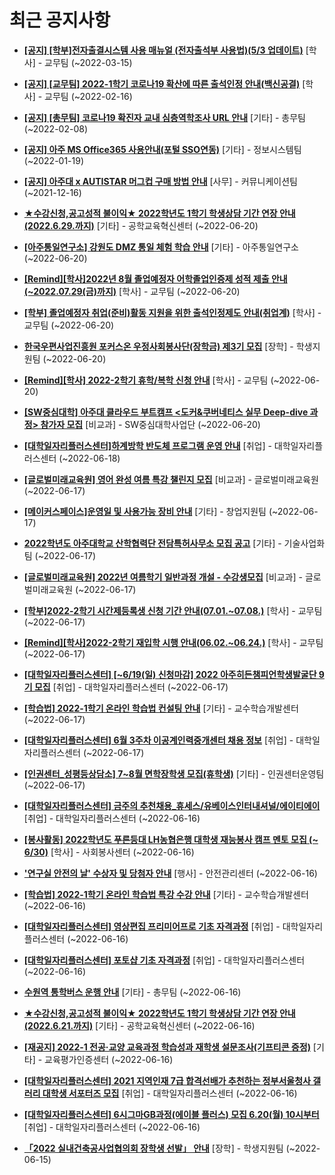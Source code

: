 # 최근 공지사항

* **[[공지] [학부]전자출결시스템 사용 매뉴얼 (전자출석부 사용법)(5/3 업데이트)](http://ajou.ac.kr/kr/ajou/notice.do?mode=view&amp;articleNo=192571&amp;article.offset=0&amp;articleLimit=30)**
 [학사] - 교무팀 (~2022-03-15)

* **[[공지] [교무팀] 2022-1학기 코로나19 확산에 따른 출석인정 안내(백신공결)](http://ajou.ac.kr/kr/ajou/notice.do?mode=view&amp;articleNo=180913&amp;article.offset=0&amp;articleLimit=30)**
 [학사] - 교무팀 (~2022-02-16)

* **[[공지] [총무팀] 코로나19 확진자 교내 심층역학조사 URL 안내](http://ajou.ac.kr/kr/ajou/notice.do?mode=view&amp;articleNo=180493&amp;article.offset=0&amp;articleLimit=30)**
 [기타] - 총무팀 (~2022-02-08)

* **[[공지] 아주 MS Office365 사용안내(포털 SSO연동)](http://ajou.ac.kr/kr/ajou/notice.do?mode=view&amp;articleNo=179802&amp;article.offset=0&amp;articleLimit=30)**
 [기타] - 정보시스템팀 (~2022-01-19)

* **[[공지] 아주대 x AUTISTAR 머그컵 구매 방법 안내](http://ajou.ac.kr/kr/ajou/notice.do?mode=view&amp;articleNo=147976&amp;article.offset=0&amp;articleLimit=30)**
 [사무] - 커뮤니케이션팀 (~2021-12-16)

* **[★수강신청,공고성적 불이익★ 2022학년도 1학기 학생상담 기간 연장 안내 (2022.6.29.까지)](http://ajou.ac.kr/kr/ajou/notice.do?mode=view&amp;articleNo=200490&amp;article.offset=0&amp;articleLimit=30)**
 [기타] - 공학교육혁신센터 (~2022-06-20)

* **[[아주통일연구소] 강원도 DMZ 통일 체험 학습 안내](http://ajou.ac.kr/kr/ajou/notice.do?mode=view&amp;articleNo=200482&amp;article.offset=0&amp;articleLimit=30)**
 [기타] - 아주통일연구소 (~2022-06-20)

* **[[Remind][학사]2022년 8월 졸업예정자 어학졸업인증제 성적 제출 안내(~2022.07.29(금)까지)](http://ajou.ac.kr/kr/ajou/notice.do?mode=view&amp;articleNo=200472&amp;article.offset=0&amp;articleLimit=30)**
 [학사] - 교무팀 (~2022-06-20)

* **[[학부] 졸업예정자 취업(준비)활동 지원을 위한 출석인정제도 안내(취업계)](http://ajou.ac.kr/kr/ajou/notice.do?mode=view&amp;articleNo=200463&amp;article.offset=0&amp;articleLimit=30)**
 [학사] - 교무팀 (~2022-06-20)

* **[한국우편사업진흥원 포커스온 우정사회봉사단(장학금) 제3기 모집](http://ajou.ac.kr/kr/ajou/notice.do?mode=view&amp;articleNo=200461&amp;article.offset=0&amp;articleLimit=30)**
 [장학] - 학생지원팀 (~2022-06-20)

* **[[Remind][학사] 2022-2학기 휴학/복학 신청 안내](http://ajou.ac.kr/kr/ajou/notice.do?mode=view&amp;articleNo=200459&amp;article.offset=0&amp;articleLimit=30)**
 [학사] - 교무팀 (~2022-06-20)

* **[[SW중심대학] 아주대 클라우드 부트캠프 &lt;도커&amp;쿠버네티스 실무 Deep-dive 과정&gt; 참가자 모집](http://ajou.ac.kr/kr/ajou/notice.do?mode=view&amp;articleNo=200457&amp;article.offset=0&amp;articleLimit=30)**
 [비교과] - SW중심대학사업단 (~2022-06-20)

* **[[대학일자리플러스센터]하계방학 반도체 프로그램 운영 안내](http://ajou.ac.kr/kr/ajou/notice.do?mode=view&amp;articleNo=200451&amp;article.offset=0&amp;articleLimit=30)**
 [취업] - 대학일자리플러스센터 (~2022-06-18)

* **[[글로벌미래교육원] 영어 완성 여름 특강 챌린지 모집](http://ajou.ac.kr/kr/ajou/notice.do?mode=view&amp;articleNo=200441&amp;article.offset=0&amp;articleLimit=30)**
 [비교과] - 글로벌미래교육원 (~2022-06-17)

* **[[메이커스페이스]운영일 및 사용가능 장비 안내](http://ajou.ac.kr/kr/ajou/notice.do?mode=view&amp;articleNo=200439&amp;article.offset=0&amp;articleLimit=30)**
 [기타] - 창업지원팀 (~2022-06-17)

* **[2022학년도 아주대학교 산학협력단 전담특허사무소 모집 공고](http://ajou.ac.kr/kr/ajou/notice.do?mode=view&amp;articleNo=200437&amp;article.offset=0&amp;articleLimit=30)**
 [기타] - 기술사업화팀 (~2022-06-17)

* **[[글로벌미래교육원] 2022년 여름학기 일반과정 개설 - 수강생모집](http://ajou.ac.kr/kr/ajou/notice.do?mode=view&amp;articleNo=200435&amp;article.offset=0&amp;articleLimit=30)**
 [비교과] - 글로벌미래교육원 (~2022-06-17)

* **[[학부]2022-2학기 시간제등록생 신청 기간 안내(07.01.~07.08.)](http://ajou.ac.kr/kr/ajou/notice.do?mode=view&amp;articleNo=200431&amp;article.offset=0&amp;articleLimit=30)**
 [학사] - 교무팀 (~2022-06-17)

* **[[Remind][학사]2022-2학기 재입학 시행 안내(06.02.~06.24.)](http://ajou.ac.kr/kr/ajou/notice.do?mode=view&amp;articleNo=200407&amp;article.offset=0&amp;articleLimit=30)**
 [학사] - 교무팀 (~2022-06-17)

* **[[대학일자리플러스센터] [~6/19(일) 신청마감] 2022 아주히든챔피언학생발굴단 9기 모집](http://ajou.ac.kr/kr/ajou/notice.do?mode=view&amp;articleNo=200403&amp;article.offset=0&amp;articleLimit=30)**
 [취업] - 대학일자리플러스센터 (~2022-06-17)

* **[[학습법] 2022-1학기 온라인 학습법 컨설팅 안내](http://ajou.ac.kr/kr/ajou/notice.do?mode=view&amp;articleNo=200399&amp;article.offset=0&amp;articleLimit=30)**
 [기타] - 교수학습개발센터 (~2022-06-17)

* **[[대학일자리플러스센터] 6월 3주차 이공계인력중개센터 채용 정보](http://ajou.ac.kr/kr/ajou/notice.do?mode=view&amp;articleNo=200393&amp;article.offset=0&amp;articleLimit=30)**
 [취업] - 대학일자리플러스센터 (~2022-06-17)

* **[[인권센터_성평등상담소] 7~8월 면학장학생 모집(휴학생)](http://ajou.ac.kr/kr/ajou/notice.do?mode=view&amp;articleNo=200392&amp;article.offset=0&amp;articleLimit=30)**
 [기타] - 인권센터운영팀 (~2022-06-17)

* **[[대학일자리플러스센터] 금주의 추천채용_휴세스/유베이스인터내셔널/에이티에이](http://ajou.ac.kr/kr/ajou/notice.do?mode=view&amp;articleNo=200387&amp;article.offset=0&amp;articleLimit=30)**
 [취업] - 대학일자리플러스센터 (~2022-06-16)

* **[[봉사활동] 2022학년도 푸른등대 LH농협은행 대학생 재능봉사 캠프 멘토 모집 (~ 6/30)](http://ajou.ac.kr/kr/ajou/notice.do?mode=view&amp;articleNo=200384&amp;article.offset=0&amp;articleLimit=30)**
 [학사] - 사회봉사센터 (~2022-06-16)

* **[&#x27;연구실 안전의 날&#x27; 수상자 및 당첨자 안내](http://ajou.ac.kr/kr/ajou/notice.do?mode=view&amp;articleNo=200380&amp;article.offset=0&amp;articleLimit=30)**
 [행사] - 안전관리센터 (~2022-06-16)

* **[[학습법] 2022-1학기 온라인 학습법 특강 수강 안내](http://ajou.ac.kr/kr/ajou/notice.do?mode=view&amp;articleNo=200371&amp;article.offset=0&amp;articleLimit=30)**
 [기타] - 교수학습개발센터 (~2022-06-16)

* **[[대학일자리플러스센터] 영상편집 프리미어프로 기초 자격과정](http://ajou.ac.kr/kr/ajou/notice.do?mode=view&amp;articleNo=200369&amp;article.offset=0&amp;articleLimit=30)**
 [취업] - 대학일자리플러스센터 (~2022-06-16)

* **[[대학일자리플러스센터] 포토샵 기초 자격과정](http://ajou.ac.kr/kr/ajou/notice.do?mode=view&amp;articleNo=200368&amp;article.offset=0&amp;articleLimit=30)**
 [취업] - 대학일자리플러스센터 (~2022-06-16)

* **[수원역 통학버스 운행 안내](http://ajou.ac.kr/kr/ajou/notice.do?mode=view&amp;articleNo=200365&amp;article.offset=0&amp;articleLimit=30)**
 [기타] - 총무팀 (~2022-06-16)

* **[★수강신청,공고성적 불이익★ 2022학년도 1학기 학생상담 기간 연장 안내 (2022.6.21.까지)](http://ajou.ac.kr/kr/ajou/notice.do?mode=view&amp;articleNo=200361&amp;article.offset=0&amp;articleLimit=30)**
 [기타] - 공학교육혁신센터 (~2022-06-16)

* **[[재공지] 2022-1 전공·교양 교육과정 학습성과 재학생 설문조사(기프티콘 증정)](http://ajou.ac.kr/kr/ajou/notice.do?mode=view&amp;articleNo=200357&amp;article.offset=0&amp;articleLimit=30)**
 [기타] - 교육평가인증센터 (~2022-06-16)

* **[[대학일자리플러스센터] 2021 지역인재 7급 합격선배가 추천하는 정부서울청사 갤러리 대학생 서포터즈 모집](http://ajou.ac.kr/kr/ajou/notice.do?mode=view&amp;articleNo=200351&amp;article.offset=0&amp;articleLimit=30)**
 [취업] - 대학일자리플러스센터 (~2022-06-16)

* **[[대학일자리플러스센터] 6시그마GB과정(에이블 플러스) 모집 6.20(월) 10시부터](http://ajou.ac.kr/kr/ajou/notice.do?mode=view&amp;articleNo=200350&amp;article.offset=0&amp;articleLimit=30)**
 [취업] - 대학일자리플러스센터 (~2022-06-16)

* **[「2022 실내건축공사업협의회 장학생 선발」 안내](http://ajou.ac.kr/kr/ajou/notice.do?mode=view&amp;articleNo=200344&amp;article.offset=0&amp;articleLimit=30)**
 [장학] - 학생지원팀 (~2022-06-15)
